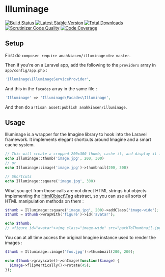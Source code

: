 # Illuminage

[![Build Status](https://travis-ci.org/Anahkiasen/illuminage.png?branch=master)](https://travis-ci.org/Anahkiasen/illuminage)
[![Latest Stable Version](https://poser.pugx.org/anahkiasen/illuminage/v/stable.png)](https://packagist.org/packages/anahkiasen/illuminage)
[![Total Downloads](https://poser.pugx.org/anahkiasen/illuminage/downloads.png)](https://packagist.org/packages/anahkiasen/illuminage)
[![Scrutinizer Code Quality](https://scrutinizer-ci.com/g/Anahkiasen/illuminage/badges/quality-score.png?s=d542035e5d3e51442563d09c1fa28575f241a070)](https://scrutinizer-ci.com/g/Anahkiasen/illuminage/)
[![Code Coverage](https://scrutinizer-ci.com/g/Anahkiasen/illuminage/badges/coverage.png?s=221ca0a5ff4b625fb6756c3de3bad218fbe2144b)](https://scrutinizer-ci.com/g/Anahkiasen/illuminage/)

## Setup

First do `composer require anahkiasen/illuminage:dev-master`.

Then if you're on a Laravel app, add the following to the `providers` array in `app/config/app.php` :

```php
'Illuminage\IlluminageServiceProvider',
```

And this in the `facades` array in the same file :

```php
'Illuminage' => 'Illuminage\Facades\Illuminage',
```

And then do `artisan asset:publish anahkiasen/illuminage`.

## Usage

Illuminage is a wrapper for the Imagine library to hook into the Laravel framework. It implements elegant shortcuts around Imagine and a smart cache system.

```php
// This will create a cropped 200x300 thumb, cache it, and display it in an image tag
echo Illuminage::thumb('image.jpg', 200, 300)
// or
echo Illuminage::image('image.jpg')->thumbnail(200, 300)

// Shortcuts
echo Illuminage::square('image.jpg', 300)
```

What you get from those calls are not direct HTML strings but objects implementing the [HtmlObject\Tag](https://github.com/Anahkiasen/html-object) abstract, so you can use all sorts of HTML manipulation methods on them :

```php
$thumb = Illuminage::square('image.jpg', 200)->addClass('image-wide');
$thumb = $thumb->wrapWith('figure')->id('avatar');

echo $thumb;
// <figure id="avatar"><img class="image-wide" src="pathToThumbnail.jpg"></figure>
```

You can at all time access the original Imagine instance used to render the images :

```php
$thumb = Illuminage::image('foo.jpg')->thumbnail(200, 200);

echo $thumb->grayscale()->onImage(function($image) {
  $image->flipVertically()->rotate(45);
});
```
